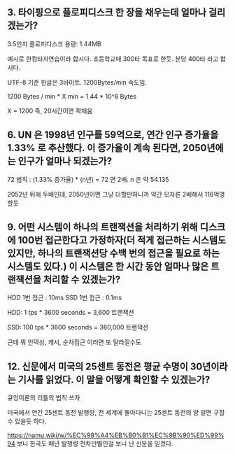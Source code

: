 ## 3. 타이핑으로 플로피디스크 한 장을 채우는데 얼마나 걸리겠는가?

3.5인치 플로피디스크 용량: 1.44MB

예시로 한컴타자연습이라 합시다. 초등학교때 300타 목표로 한듯. 분당 400타 라고 합시다.

UTF-8 기준 한글은 3바이트. 1200Bytes/min 속도임. 

1200 Bytes / min * X min = 1.44 * 10^6 Bytes

X = 1200 즉, 20시간이면 꽉채움

## 6. UN 은 1998년 인구를 59억으로, 연간 인구 증가율을 1.33% 로 추산했다. 이 증가율이 계속 된다면, 2050년에는 인구가 얼마나 되겠는가?

72 법칙 : (1.33% 증가율) * (n년) = 72 면 2배. n 은 약 54.135

2052년 뒤에 두배인데, 2050년이면 그냥 더할만하니까 약간 모자른 2배해서 116억명 할듯

## 9. 어떤 시스템이 하나의 트랜잭션을 처리하기 위해 디스크에 100번 접근한다고 가정하자(더 적게 접근하는 시스템도 있지만, 하나의 트랜잭션당 수백 번의 접근을 필요로 하는 시스템도 있다.) 이 시스템은 한 시간 동안 얼마나 많은 트랜잭션을 처리할 수 있겠는가?

HDD 1번 접근 : 10ms   SSD 1번 접근 : 0.1ms

HDD: 1 tps * 3600 seconds = 3,600 트랜잭션

SSD: 100 tps * 3600 seconds = 360,000 트랜잭션

근데 뭐 인덱싱, 캐시, 순차접근 이러면 또 달라질수도

## 12. 신문에서 미국의 25센트 동전은 평균 수명이 30년이라는 기사를 읽었다. 이 말을 어떻게 확인할 수 있겠는가?

큐잉이론의 리틀의 법칙 쓰자

미국에서 연간 25센트 동전 발행량, 전 세계에 돌아다니는 25센트 동전의 양 알면 구할 수 있을듯 하다.

https://namu.wiki/w/%EC%98%A4%EB%B0%B1%EC%9B%90%ED%99%94 보니 한국도 매년 발행량 천차만별인걸 보니 난 신문을 믿겠다.

